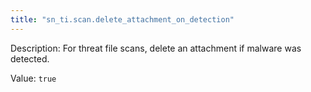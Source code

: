 ```yaml
---
title: "sn_ti.scan.delete_attachment_on_detection"
---
```


Description: For threat file scans, delete an attachment if malware was detected.

Value: `true`